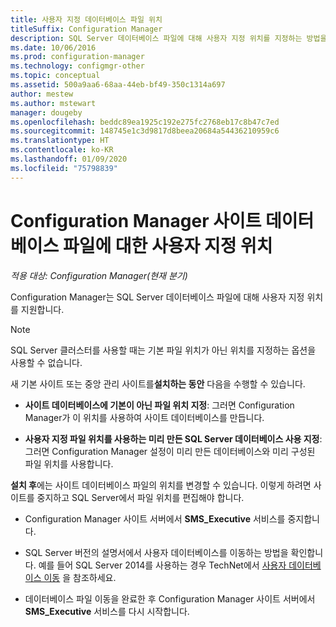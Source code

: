 ```yaml
---
title: 사용자 지정 데이터베이스 파일 위치
titleSuffix: Configuration Manager
description: SQL Server 데이터베이스 파일에 대해 사용자 지정 위치를 지정하는 방법을 알아봅니다.
ms.date: 10/06/2016
ms.prod: configuration-manager
ms.technology: configmgr-other
ms.topic: conceptual
ms.assetid: 500a9aa6-68aa-44eb-bf49-350c1314a697
author: mestew
ms.author: mstewart
manager: dougeby
ms.openlocfilehash: beddc89ea1925c192e275fc2768eb17c8b47c7ed
ms.sourcegitcommit: 148745e1c3d9817d8beea20684a54436210959c6
ms.translationtype: HT
ms.contentlocale: ko-KR
ms.lasthandoff: 01/09/2020
ms.locfileid: "75798839"
---
```

# <a name="custom-locations-for-configuration-manager-site-database-files"></a>Configuration Manager 사이트 데이터베이스 파일에 대한 사용자 지정 위치

*적용 대상: Configuration Manager(현재 분기)*

 Configuration Manager는 SQL Server 데이터베이스 파일에 대해 사용자 지정 위치를 지원합니다.  

> [!NOTE]  
>  SQL Server 클러스터를 사용할 때는 기본 파일 위치가 아닌 위치를 지정하는 옵션을 사용할 수 없습니다.  

 새 기본 사이트 또는 중앙 관리 사이트를**설치하는 동안** 다음을 수행할 수 있습니다.  

-   **사이트 데이터베이스에 기본이 아닌 파일 위치 지정**: 그러면 Configuration Manager가 이 위치를 사용하여 사이트 데이터베이스를 만듭니다.  

-   **사용자 지정 파일 위치를 사용하는 미리 만든 SQL Server 데이터베이스 사용 지정**:  그러면 Configuration Manager 설정이 미리 만든 데이터베이스와 미리 구성된 파일 위치를 사용합니다.  

**설치 후**에는 사이트 데이터베이스 파일의 위치를 변경할 수 있습니다. 이렇게 하려면 사이트를 중지하고 SQL Server에서 파일 위치를 편집해야 합니다.  

-   Configuration Manager 사이트 서버에서 **SMS_Executive** 서비스를 중지합니다.  

-   SQL Server 버전의 설명서에서 사용자 데이터베이스를 이동하는 방법을 확인합니다. 예를 들어 SQL Server 2014를 사용하는 경우 TechNet에서 [사용자 데이터베이스 이동](https://technet.microsoft.com/library/ms345483\(v=sql.120\).aspx) 을 참조하세요.  

-   데이터베이스 파일 이동을 완료한 후 Configuration Manager 사이트 서버에서 **SMS_Executive** 서비스를 다시 시작합니다.  
